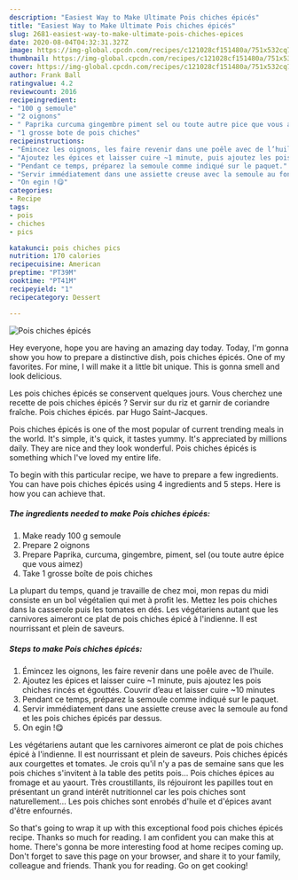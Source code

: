 ```yaml
---
description: "Easiest Way to Make Ultimate Pois chiches épicés"
title: "Easiest Way to Make Ultimate Pois chiches épicés"
slug: 2681-easiest-way-to-make-ultimate-pois-chiches-epices
date: 2020-08-04T04:32:31.327Z
image: https://img-global.cpcdn.com/recipes/c121028cf151480a/751x532cq70/pois-chiches-epices-photo-principale-de-la-recette.jpg
thumbnail: https://img-global.cpcdn.com/recipes/c121028cf151480a/751x532cq70/pois-chiches-epices-photo-principale-de-la-recette.jpg
cover: https://img-global.cpcdn.com/recipes/c121028cf151480a/751x532cq70/pois-chiches-epices-photo-principale-de-la-recette.jpg
author: Frank Ball
ratingvalue: 4.2
reviewcount: 2016
recipeingredient:
- "100 g semoule"
- "2 oignons"
- " Paprika curcuma gingembre piment sel ou toute autre pice que vous aimez"
- "1 grosse bote de pois chiches"
recipeinstructions:
- "Émincez les oignons, les faire revenir dans une poêle avec de l’huile."
- "Ajoutez les épices et laisser cuire ~1 minute, puis ajoutez les pois chiches rincés et égouttés. Couvrir d’eau et laisser cuire ~10 minutes"
- "Pendant ce temps, préparez la semoule comme indiqué sur le paquet."
- "Servir immédiatement dans une assiette creuse avec la semoule au fond et les pois chiches épicés par dessus."
- "On egin !😋"
categories:
- Recipe
tags:
- pois
- chiches
- pics

katakunci: pois chiches pics 
nutrition: 170 calories
recipecuisine: American
preptime: "PT39M"
cooktime: "PT41M"
recipeyield: "1"
recipecategory: Dessert

---
```



![Pois chiches épicés](https://img-global.cpcdn.com/recipes/c121028cf151480a/751x532cq70/pois-chiches-epices-photo-principale-de-la-recette.jpg)

Hey everyone, hope you are having an amazing day today. Today, I'm gonna show you how to prepare a distinctive dish, pois chiches épicés. One of my favorites. For mine, I will make it a little bit unique. This is gonna smell and look delicious.

Les pois chiches épicés se conservent quelques jours. Vous cherchez une recette de pois chiches épicés ? Servir sur du riz et garnir de coriandre fraîche. Pois chiches épicés. par Hugo Saint-Jacques.

Pois chiches épicés is one of the most popular of current trending meals in the world. It's simple, it's quick, it tastes yummy. It's appreciated by millions daily. They are nice and they look wonderful. Pois chiches épicés is something which I've loved my entire life.


To begin with this particular recipe, we have to prepare a few ingredients. You can have pois chiches épicés using 4 ingredients and 5 steps. Here is how you can achieve that.

<!--inarticleads1-->

##### The ingredients needed to make Pois chiches épicés:

1. Make ready 100 g semoule
1. Prepare 2 oignons
1. Prepare  Paprika, curcuma, gingembre, piment, sel (ou toute autre épice que vous aimez)
1. Take 1 grosse boîte de pois chiches


La plupart du temps, quand je travaille de chez moi, mon repas du midi consiste en un bol végétalien qui met à profit les. Mettez les pois chiches dans la casserole puis les tomates en dés. Les végétariens autant que les carnivores aimeront ce plat de pois chiches épicé à l&#39;indienne. Il est nourrissant et plein de saveurs. 

<!--inarticleads2-->

##### Steps to make Pois chiches épicés:

1. Émincez les oignons, les faire revenir dans une poêle avec de l’huile.
1. Ajoutez les épices et laisser cuire ~1 minute, puis ajoutez les pois chiches rincés et égouttés. Couvrir d’eau et laisser cuire ~10 minutes
1. Pendant ce temps, préparez la semoule comme indiqué sur le paquet.
1. Servir immédiatement dans une assiette creuse avec la semoule au fond et les pois chiches épicés par dessus.
1. On egin !😋


Les végétariens autant que les carnivores aimeront ce plat de pois chiches épicé à l&#39;indienne. Il est nourrissant et plein de saveurs. Pois chiches épicés aux courgettes et tomates. Je crois qu&#39;il n&#39;y a pas de semaine sans que les pois chiches s&#39;invitent à la table des petits pois… Pois chiches épices au fromage et au yaourt. Très croustillants, ils réjouiront les papilles tout en présentant un grand intérêt nutritionnel car les pois chiches sont naturellement… Les pois chiches sont enrobés d&#39;huile et d&#39;épices avant d&#39;être enfournés. 

So that's going to wrap it up with this exceptional food pois chiches épicés recipe. Thanks so much for reading. I am confident you can make this at home. There's gonna be more interesting food at home recipes coming up. Don't forget to save this page on your browser, and share it to your family, colleague and friends. Thank you for reading. Go on get cooking!
